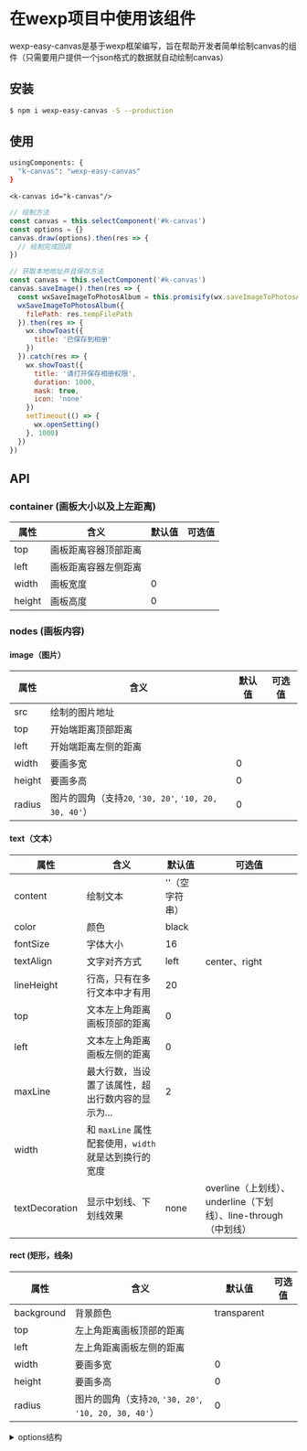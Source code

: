 # 在wexp项目中使用该组件
wexp-easy-canvas是基于wexp框架编写，旨在帮助开发者简单绘制canvas的组件（只需要用户提供一个json格式的数据就自动绘制canvas）

## 安装

```bash
$ npm i wexp-easy-canvas -S --production
```

## 使用

```bash
usingComponents: {
  "k-canvas": "wexp-easy-canvas"
}
```

```wxml
<k-canvas id="k-canvas"/>
```

```javascript
// 绘制方法
const canvas = this.selectComponent('#k-canvas')
const options = {}
canvas.draw(options).then(res => {
  // 绘制完成回调
})
```

```javascript
// 获取本地地址并且保存方法
const canvas = this.selectComponent('#k-canvas')
canvas.saveImage().then(res => {
  const wxSaveImageToPhotosAlbum = this.promisify(wx.saveImageToPhotosAlbum)
  wxSaveImageToPhotosAlbum({
    filePath: res.tempFilePath
  }).then(res => {
    wx.showToast({
      title: '已保存到相册'
    })
  }).catch(res => {
    wx.showToast({
      title: '请打开保存相册权限',
      duration: 1000,
      mask: true,
      icon: 'none'
    })
    setTimeout(() => {
      wx.openSetting()
    }, 1000)
  })
})
```

## API
### container (画板大小以及上左距离)
属性 | 含义 | 默认值 | 可选值
---|--------------------|---|---
top | 画板距离容器顶部距离 | | 
left | 画板距离容器左侧距离 | | 
width | 画板宽度 | 0 | 
height | 画板高度 | 0 | 

### nodes (画板内容)
#### image（图片）
属性 | 含义 | 默认值 | 可选值
---|--------------------|---|---
src | 绘制的图片地址 | | 
top | 开始端距离顶部距离 | | 
left | 开始端距离左侧的距离 | | 
width | 要画多宽 | 0 | 
height | 要画多高 | 0 | 
radius | 图片的圆角（支持`20`, `'30, 20'`, `'10, 20, 30, 40'`）| 0 |

#### text（文本）
属性 | 含义 | 默认值 | 可选值
---|---|---|---
content | 绘制文本 | ''（空字符串） | 
color | 颜色 | black | 
fontSize | 字体大小 | 16 | 
textAlign | 文字对齐方式 | left | center、right 
lineHeight | 行高，只有在多行文本中才有用 | 20 | 
top | 文本左上角距离画板顶部的距离 | 0 | 
left | 文本左上角距离画板左侧的距离 | 0 | 
maxLine | 最大行数，当设置了该属性，超出行数内容的显示为... | 2 | 
width | 和 `maxLine` 属性配套使用，`width` 就是达到换行的宽度 |  | 
textDecoration | 显示中划线、下划线效果 | none | overline（上划线）、 underline（下划线）、line-through（中划线）

#### rect (矩形，线条)
属性 | 含义 | 默认值 | 可选值
---|---|---|---
background | 背景颜色 | transparent | 
top | 左上角距离画板顶部的距离 | | 
left | 左上角距离画板左侧的距离 | | 
width | 要画多宽 | 0 | 
height | 要画多高 | 0 | 
radius | 图片的圆角（支持`20`, `'30, 20'`, `'10, 20, 30, 40'`）| 0 |


<details><summary>options结构</summary><br>

```js
{
  container: {
    width: width * 0.8,
    height: width * 1.2,
    left: width * 0.1,
    top: width * 0.1
  },
  nodes: [
    {
      type: 'rect',
      background: '#fff',
      top: 0,
      left: 0,
      width: width * 0.8,
      height: width * 1.2
    },
    {
      type: 'image',
      src: 'https://img.alicdn.com/imgextra/i2/345698811/TB2yCrmXCCI.eBjy1XbXXbUBFXa_!!345698811.jpg',
      width: width * 0.8,
      height: width * 0.8,
      left: 0,
      top: 0
    },
    {
      type: 'rect',
      background: '#98A9C2',
      radius: 5,
      top: width * 0.8 + 10,
      left: 0,
      width: width * 0.8,
      height: 40
    },
    {
      type: 'text',
      content: '欧式抱枕奢华靠垫新古典靠包沙发靠包含芯办公室抱枕轻奢特价包邮',
      fontSize: 14,
      maxLine: 2,
      lineHeight: 20,
      color: '#fff',
      textAlign: 'left',
      width: width * 0.8 - 20,
      top: width * 0.8 + 10,
      left: 10
    },
    {
      type: 'text',
      content: '¥',
      fontSize: 12,
      maxLine: 1,
      color: '#ff5000',
      textAlign: 'left',
      width: 10,
      top: width * 0.8 + 86,
      left: 0
    },
    {
      type: 'text',
      content: '1320',
      fontSize: 20,
      maxLine: 1,
      color: '#ff5000',
      textAlign: 'left',
      width: 60,
      top: width * 0.8 + 80,
      left: 10
    },
    {
      type: 'text',
      content: '¥',
      fontSize: 12,
      maxLine: 1,
      color: '#999',
      textDecoration: 'line-through',
      textAlign: 'left',
      width: 10,
      top: width * 0.8 + 112,
      left: 0
    },
    {
      type: 'text',
      content: '9678',
      fontSize: 14,
      maxLine: 1,
      color: '#999',
      textDecoration: 'line-through',
      textAlign: 'left',
      width: 40,
      top: width * 0.8 + 110,
      left: 10
    },
    {
      type: 'image',
      src: 'https://img.alicdn.com/imgextra/i2/345698811/TB2yCrmXCCI.eBjy1XbXXbUBFXa_!!345698811.jpg',
      width: 80,
      height: 80,
      radius: 40,
      left: width * 0.8 - 80,
      top: width * 0.8 + 60
    }
  ]
}
```
</details> 




